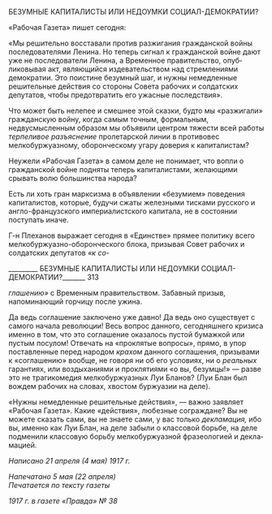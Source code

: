 БЕЗУМНЫЕ КАПИТАЛИСТЫ ИЛИ НЕДОУМКИ СОЦИАЛ-ДЕМОКРАТИИ?

«Рабочая Газета» пишет сегодня:

«Мы решительно восставали против разжигания гражданской войны последователями Ленина. Но те­перь сигнал к гражданской войне дают уже не последователи Ленина, а Временное правительство, опуб­ликовывая акт, являющийся издевательством над стремлениями демократии. Это поистине безумный шаг, и нужны немедленные решительные действия со стороны Совета рабочих и солдатских депутатов, чтобы предотвратить его ужасные последствия».

Что может быть нелепее и смешнее этой сказки, будто мы «разжигали» гражданскую войну, когда самым точным, формальным, недвусмысленным образом мы объявили центром тяжести всей работы _терпеливое разъяснение_ пролетарской линии в противо­вес мелкобуржуазному, оборонческому угару доверия к капиталистам?

Неужели «Рабочая Газета» в самом деле не понимает, что вопли о гражданской вой­не подняты теперь капиталистами, желающими срывать волю большинства народа?

Есть ли хоть гран марксизма в объявлении «безумием» поведения капиталистов, ко­торые, будучи сжаты железными тисками русского и англо-французского империали­стского капитала, не в состоянии поступать иначе.

Г-н Плеханов выражает сегодня в «Единстве» прямее политику всего мелкобуржу­азно-оборонческого блока, призывая Совет рабочих и солдатских депутатов _«к со-_

  

_________ БЕЗУМНЫЕ КАПИТАЛИСТЫ ИЛИ НЕДОУМКИ СОЦИАЛ-ДЕМОКРАТИИ?_______ 313

_глашению»_ с Временным правительством. Забавный призыв, напоминающий горчицу после ужина.

Да ведь соглашение заключено уже давно! Да ведь оно существует с самого начала революции! Весь вопрос данного, сегодняшнего кризиса именно в том, что это согла­шение оказалось пустой бумажкой или пустым посулом! Отвечать на «проклятые во­просы», прямо, в упор поставленные перед народом _крахом_ данного соглашения, при­зывами к «соглашению» вообще, не говоря ни об его условиях, ни о _реальных_ гаранти­ях, или воздыханиями и проклятиями «о вы, безумцы!» — разве это не трагикомедия мелкобуржуазных Луи Бланов? (Луи Блан был вождем рабочих на словах, хвостом буржуазии на деле).

«Нужны немедленные решительные действия», — важно заявляет «Рабочая Газета». Какие «действия», любезные сограждане? Вы не можете сказать сами, вы не знаете са­ми, у вас только _декламация,_ ибо вы, именно как Луи Блан, на деле забыли о классовой борьбе, на деле подменили классовую борьбу мелкобуржуазной фразеологией и декла­мацией.

_Написано 21 апреля (4 мая) 1917 г._

_Напечатано 5 мая (22 апреля)                                                        Печатается по тексту газеты_

_1917 г. в газете «Правда» № 38_